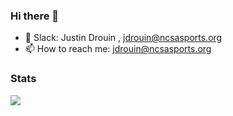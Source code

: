 ### Hi there 👋


- 💬 Slack: Justin Drouin , jdrouin@ncsasports.org
- 📫 How to reach me: jdrouin@ncsasports.org

### Stats

<picture>
<source 
  srcset="https://github-readme-stats.vercel.app/api?username=NCSA-Justin&show_icons=true&theme=aura"
  media="(prefers-color-scheme: dark)"
/>
<source
  srcset="https://github-readme-stats.vercel.app/api?username=NCSA-Justin&show_icons=true&theme=dark"
  media="(prefers-color-scheme: light), (prefers-color-scheme: no-preference)"
/>
<img src="https://github-readme-stats.vercel.app/api?username=NCSA-Justin&show_icons=true" />
</picture>
